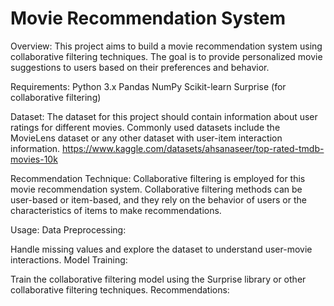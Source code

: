# Movie Recommendation System

Overview:
This project aims to build a movie recommendation system using collaborative filtering techniques. The goal is to provide personalized movie suggestions to users based on their preferences and behavior.

Requirements:
Python 3.x
Pandas
NumPy
Scikit-learn
Surprise (for collaborative filtering)

Dataset:
The dataset for this project should contain information about user ratings for different movies. Commonly used datasets include the MovieLens dataset or any other dataset with user-item interaction information.
https://www.kaggle.com/datasets/ahsanaseer/top-rated-tmdb-movies-10k

Recommendation Technique:
Collaborative filtering is employed for this movie recommendation system. Collaborative filtering methods can be user-based or item-based, and they rely on the behavior of users or the characteristics of items to make recommendations.

Usage:
Data Preprocessing:

Handle missing values and explore the dataset to understand user-movie interactions.
Model Training:

Train the collaborative filtering model using the Surprise library or other collaborative filtering techniques.
Recommendations:
